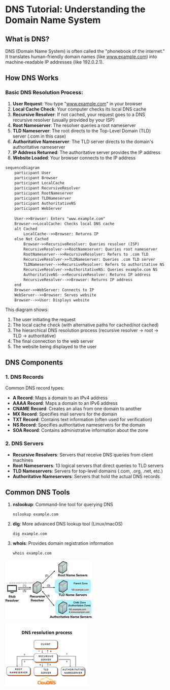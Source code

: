# DNS Tutorial: Understanding the Domain Name System

## What is DNS?

DNS (Domain Name System) is often called the "phonebook of the internet." It translates human-friendly domain names (like www.example.com) into machine-readable IP addresses (like 192.0.2.1).

## How DNS Works

### Basic DNS Resolution Process:

1. **User Request**: You type "www.example.com" in your browser
2. **Local Cache Check**: Your computer checks its local DNS cache
3. **Recursive Resolver**: If not cached, your request goes to a DNS recursive resolver (usually provided by your ISP)
4. **Root Nameserver**: The resolver queries a root nameserver
5. **TLD Nameserver**: The root directs to the Top-Level Domain (TLD) server (.com in this case)
6. **Authoritative Nameserver**: The TLD server directs to the domain's authoritative nameserver
7. **IP Address Returned**: The authoritative server provides the IP address
8. **Website Loaded**: Your browser connects to the IP address


```mermaid
sequenceDiagram
    participant User
    participant Browser
    participant LocalCache
    participant RecursiveResolver
    participant RootNameserver
    participant TLDNameserver
    participant AuthoritativeNS
    participant WebServer

    User->>Browser: Enters "www.example.com"
    Browser->>LocalCache: Checks local DNS cache
    alt Cached
        LocalCache-->>Browser: Returns IP
    else Not Cached
        Browser->>RecursiveResolver: Queries resolver (ISP)
        RecursiveResolver->>RootNameserver: Queries root nameserver
        RootNameserver-->>RecursiveResolver: Refers to .com TLD
        RecursiveResolver->>TLDNameserver: Queries .com TLD server
        TLDNameserver-->>RecursiveResolver: Refers to authoritative NS
        RecursiveResolver->>AuthoritativeNS: Queries example.com NS
        AuthoritativeNS-->>RecursiveResolver: Returns IP address
        RecursiveResolver-->>Browser: Returns IP address
    end
    Browser->>WebServer: Connects to IP
    WebServer-->>Browser: Serves website
    Browser-->>User: Displays website
```

This diagram shows:
1. The user initiating the request
2. The local cache check (with alternative paths for cached/not cached)
3. The hierarchical DNS resolution process (recursive resolver → root → TLD → authoritative)
4. The final connection to the web server
5. The website being displayed to the user


## DNS Components

### 1. DNS Records

Common DNS record types:

- **A Record**: Maps a domain to an IPv4 address
- **AAAA Record**: Maps a domain to an IPv6 address
- **CNAME Record**: Creates an alias from one domain to another
- **MX Record**: Specifies mail servers for the domain
- **TXT Record**: Contains text information (often used for verification)
- **NS Record**: Specifies authoritative nameservers for the domain
- **SOA Record**: Contains administrative information about the zone

### 2. DNS Servers

- **Recursive Resolvers**: Servers that receive DNS queries from client machines
- **Root Nameservers**: 13 logical servers that direct queries to TLD servers
- **TLD Nameservers**: Servers for top-level domains (.com, .org, .net, etc.)
- **Authoritative Nameservers**: Servers that hold the actual DNS records


## Common DNS Tools

1. **nslookup**: Command-line tool for querying DNS
   ```
   nslookup example.com
   ```

2. **dig**: More advanced DNS lookup tool (Linux/macOS)
   ```
   dig example.com
   ```

3. **whois**: Provides domain registration information
   ```
   whois example.com
   ```

![DNS Resolution 1](./Assets/DnsResolution.png "DNS Resolution Teaching")

![DNS Resolution 2](./Assets/DnsResolution2.png "DNS Resolution Teaching")